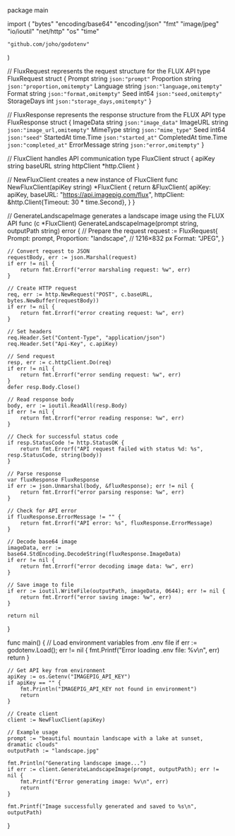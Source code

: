 package main

import (
    "bytes"
    "encoding/base64"
    "encoding/json"
    "fmt"
    "image/jpeg"
    "io/ioutil"
    "net/http"
    "os"
    "time"

    "github.com/joho/godotenv"
)

// FluxRequest represents the request structure for the FLUX API
type FluxRequest struct {
    Prompt      string `json:"prompt"`
    Proportion  string `json:"proportion,omitempty"`
    Language    string `json:"language,omitempty"`
    Format      string `json:"format,omitempty"`
    Seed        int64  `json:"seed,omitempty"`
    StorageDays int    `json:"storage_days,omitempty"`
}

// FluxResponse represents the response structure from the FLUX API
type FluxResponse struct {
    ImageData    string    `json:"image_data"`
    ImageURL     string    `json:"image_url,omitempty"`
    MimeType     string    `json:"mime_type"`
    Seed         int64     `json:"seed"`
    StartedAt    time.Time `json:"started_at"`
    CompletedAt  time.Time `json:"completed_at"`
    ErrorMessage string    `json:"error,omitempty"`
}

// FluxClient handles API communication
type FluxClient struct {
    apiKey     string
    baseURL    string
    httpClient *http.Client
}

// NewFluxClient creates a new instance of FluxClient
func NewFluxClient(apiKey string) *FluxClient {
    return &FluxClient{
        apiKey:     apiKey,
        baseURL:    "https://api.imagepig.com/flux",
        httpClient: &http.Client{Timeout: 30 * time.Second},
    }
}

// GenerateLandscapeImage generates a landscape image using the FLUX API
func (c *FluxClient) GenerateLandscapeImage(prompt string, outputPath string) error {
    // Prepare the request
    request := FluxRequest{
        Prompt:     prompt,
        Proportion: "landscape", // 1216×832 px
        Format:     "JPEG",
    }

    // Convert request to JSON
    requestBody, err := json.Marshal(request)
    if err != nil {
        return fmt.Errorf("error marshaling request: %w", err)
    }

    // Create HTTP request
    req, err := http.NewRequest("POST", c.baseURL, bytes.NewBuffer(requestBody))
    if err != nil {
        return fmt.Errorf("error creating request: %w", err)
    }

    // Set headers
    req.Header.Set("Content-Type", "application/json")
    req.Header.Set("Api-Key", c.apiKey)

    // Send request
    resp, err := c.httpClient.Do(req)
    if err != nil {
        return fmt.Errorf("error sending request: %w", err)
    }
    defer resp.Body.Close()

    // Read response body
    body, err := ioutil.ReadAll(resp.Body)
    if err != nil {
        return fmt.Errorf("error reading response: %w", err)
    }

    // Check for successful status code
    if resp.StatusCode != http.StatusOK {
        return fmt.Errorf("API request failed with status %d: %s", resp.StatusCode, string(body))
    }

    // Parse response
    var fluxResponse FluxResponse
    if err := json.Unmarshal(body, &fluxResponse); err != nil {
        return fmt.Errorf("error parsing response: %w", err)
    }

    // Check for API error
    if fluxResponse.ErrorMessage != "" {
        return fmt.Errorf("API error: %s", fluxResponse.ErrorMessage)
    }

    // Decode base64 image
    imageData, err := base64.StdEncoding.DecodeString(fluxResponse.ImageData)
    if err != nil {
        return fmt.Errorf("error decoding image data: %w", err)
    }

    // Save image to file
    if err := ioutil.WriteFile(outputPath, imageData, 0644); err != nil {
        return fmt.Errorf("error saving image: %w", err)
    }

    return nil
}

func main() {
    // Load environment variables from .env file
    if err := godotenv.Load(); err != nil {
        fmt.Printf("Error loading .env file: %v\n", err)
        return
    }

    // Get API key from environment
    apiKey := os.Getenv("IMAGEPIG_API_KEY")
    if apiKey == "" {
        fmt.Println("IMAGEPIG_API_KEY not found in environment")
        return
    }

    // Create client
    client := NewFluxClient(apiKey)

    // Example usage
    prompt := "beautiful mountain landscape with a lake at sunset, dramatic clouds"
    outputPath := "landscape.jpg"

    fmt.Println("Generating landscape image...")
    if err := client.GenerateLandscapeImage(prompt, outputPath); err != nil {
        fmt.Printf("Error generating image: %v\n", err)
        return
    }

    fmt.Printf("Image successfully generated and saved to %s\n", outputPath)
}